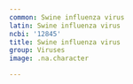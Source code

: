 ```yaml
---
common: Swine influenza virus
latin: Swine influenza virus
ncbi: '12845'
title: Swine influenza virus
group: Viruses
image: .na.character

---
```

